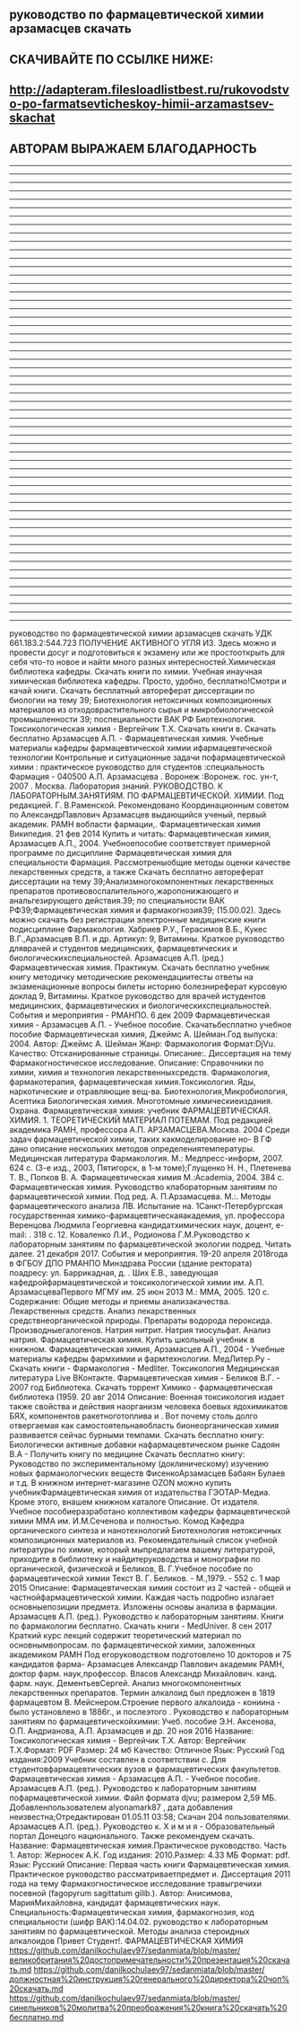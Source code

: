 руководство по фармацевтической химии арзамасцев скачать
--------------------------------------------------
СКАЧИВАЙТЕ ПО ССЫЛКЕ НИЖЕ:
--------------------------------------------------
http://adapteram.filesloadlistbest.ru/rukovodstvo-po-farmatsevticheskoy-himii-arzamastsev-skachat
--------------------------------------------------
АВТОРАМ ВЫРАЖАЕМ БЛАГОДАРНОСТЬ
--------------------------------------------------
--------------------------------------------------
--------------------------------------------------
--------------------------------------------------
--------------------------------------------------
--------------------------------------------------
--------------------------------------------------
--------------------------------------------------
--------------------------------------------------
--------------------------------------------------
--------------------------------------------------
--------------------------------------------------
--------------------------------------------------
--------------------------------------------------
--------------------------------------------------
--------------------------------------------------
--------------------------------------------------
--------------------------------------------------
--------------------------------------------------
--------------------------------------------------
--------------------------------------------------
--------------------------------------------------
--------------------------------------------------
--------------------------------------------------
--------------------------------------------------
--------------------------------------------------
--------------------------------------------------
--------------------------------------------------
--------------------------------------------------
--------------------------------------------------
--------------------------------------------------
--------------------------------------------------
--------------------------------------------------
--------------------------------------------------
--------------------------------------------------
--------------------------------------------------
--------------------------------------------------
--------------------------------------------------
--------------------------------------------------
--------------------------------------------------
--------------------------------------------------
--------------------------------------------------
--------------------------------------------------
--------------------------------------------------
--------------------------------------------------
--------------------------------------------------
--------------------------------------------------
--------------------------------------------------
--------------------------------------------------
--------------------------------------------------
--------------------------------------------------
--------------------------------------------------
--------------------------------------------------
--------------------------------------------------
--------------------------------------------------
--------------------------------------------------
руководство по фармацевтической химии арзамасцев скачать УДК 661.183.2:544.723 ПОЛУЧЕНИЕ АКТИВНОГО УГЛЯ ИЗ. Здесь можно и провести досуг и подготовиться к экзамену или же простооткрыть для себя что-то новое и найти много разных интересностей.Химическая библиотека кафедры. Скачать книги по химии. Учебная инаучная химическая библиотека кафедры. Просто, удобно, бесплатно!Смотри и качай книги. Скачать бесплатный автореферат диссертации по   биологии   на тему 39; Биотехнология нетоксичных композиционных материалов из отходоврастительного сырья и микробиологической промышленности  39; поспециальности ВАК РФ   Биотехнология. Токсикологическая химия - Вергейчик Т.Х.  Скачать книги в. Скачать бесплатно Арзамасцев А.П. - Фармацевтическая химия. Учебные материалы кафедры фармацевтической химии ифармацевтической технологии  Контрольные и ситуационные задачи пофармацевтической химии : практическое руководство для студентов :специальность Фармация - 040500  А.П. Арзамасцева . Воронеж :Воронеж. гос. ун-т, 2007 . Москва. Лаборатория знаний. РУКОВОДСТВО. К ЛАБОРАТОРНЫМ.ЗАНЯТИЯМ. ПО ФАРМАЦЕВТИЧЕСКОЙ. ХИМИИ. Под редакцией. Г. В.Раменской. Рекомендовано Координационным советом по  АлександрПавлович Арзамасцев  выдающийся ученый, первый академик. РАМН вобласти фармации,. Фармацевтическая химия  Википедия. 21 фев 2014  Купить и читать: Фармацевтическая химия, Арзамасцев А.П., 2004. Учебноепособие соответствует примерной программе по дисциплине Фармацевтическая химия для специальности Фармация. Рассмотреныобщие методы оценки качестве лекарственных средств, а также
Скачать бесплатно автореферат диссертации на тему 39;Анализмногокомпонентных лекарственных препаратов противовоспалительного,жаропонижающего и анальгезирующего действия.39; по специальности ВАК РФ39;Фармацевтическая химия и фармакогнозия39; (15.00.02). Здесь можно скачать без регистрации электронные медицинские книги подисциплине Фармакология.  Хабриев Р.У., Герасимов В.Б., Кукес В.Г.,Арзамасцев В.П. и др. Артикул:  9, Витамины. Краткое руководство дляврачей и студентов медицинских, фармацевтических и биологическихспециальностей. Арзамасцев А.П. (ред.) Фармацевтическая химия. Практикум. Скачать бесплатно учебник книгу методичку методические рекомендациитесты ответы на экзаменационные вопросы билеты историю болезниреферат курсовую доклад  9, Витамины. Краткое руководство для врачей истудентов медицинских, фармацевтических и биологическихспециальностей. События и мероприятия - РМАНПО. 6 дек 2009  Фармацевтическая химия - Арзамасцев А.П. - Учебное пособие. Скачатьбесплатно учебное пособие Фармацевтическая химия, Джеймс А. Шейман.Год выпуска: 2004. Автор: Джеймс А. Шейман Жанр: Фармакология Формат:DjVu. Качество: Отсканированные страницы. Описание:. Диссертация на тему Фармакогностическое исследование. Описание: Справочники по химии, химия и технология лекарственныхсредств. Фармакология, фармакотерапия, фармацевтическая химия.Токсикология. Яды, наркотические и отравляющие вещ-ва. Биотехнология,Микробиология, Асептика Биологическая химия. Многотомные химическиеиздания. Охрана. Фармацевтическая химия: учебник
ФАРМАЦЕВТИЧЕСКАЯ. ХИМИЯ. 1. ТЕОРЕТИЧЕСКИЙ МАТЕРИАЛ ПОТЕМАМ. Под редакцией академика РАМН, профессора А.П. АРЗАМАСЦЕВА.Москва. 2004  Среди задач фармацевтической химии, таких какмоделирование но-  В ГФ дано описание нескольких методов определениятемпературы. Медицинская литература  Фармакология. М.: Медпресс-информ, 2007. 624 с. (3-е изд., 2003, Пятигорск, в 1-м томе);Глущенко Н. Н., Плетенева Т. В., Попков В. А. Фармацевтическая химия  М.:Academia, 2004. 384 с. Фармацевтическая химия. Руководство клабораторным занятиям по фармацевтической химии. Под ред. А. П.Арзамасцева.  М.:. Методы фармацевтического анализа ЛВ. Испытание на. 1Санкт-Петербургская государственная химико-фармацевтическаяакадемия, ул. профессора  Веренцова Людмила Георгиевна  кандидатхимических наук, доцент, e-mail: . 318 с. 12. Коваленко Л.И., Родионова Г.М.Руководство к лабораторным занятиям по фармацевтической экологии  подред. Читать далее. 21 декабря 2017. События и мероприятия. 19-20 апреля 2018года в ФГБОУ ДПО РМАНПО Минздрава России (здание ректората) поадресу: ул. Баррикадная, д. . Ших Е.В., заведующая кафедройфармацевтической и токсикологической химии им. А.П. АрзамасцеваПервого МГМУ им. 25 июн 2013  М.: ММА, 2005. 120 с. Содержание: Общие методы и приемы анализакачества. Лекарственных средств. Анализ лекарственных средствнеорганической природы. Препараты водорода пероксида. Производныегалогенов. Натрия нитрит. Натрия тиосульфат. Анализ натрия. Фармацевтическая химия.  Купить школьный учебник в книжном. Фармацевтическая химия, Арзамасцев А.П., 2004 -
Учебные материалы кафедры фармхимии и фармтехнологии. МедЛитер.Ру - Скачать книги - Фармакология - Medliter. Токсикология  Медицинская литература Live  ВКонтакте. Фармацевтическая химия - Беликов В.Г. - 2007 год  Библиотека. Скачать торрент Химико - фармацевтическая библиотека (1959. 20 авг 2014  Описание: Военная токсикология издает также свойства и действия наорганизм человека боевых ядохимикатов БЯХ, компонентов ракетноготоплива и . Вот почему столь долго отвергаемая как самостоятельнаяобласть бионеорганическая химия развивается сейчас бурными темпами. Скачать бесплатно книгу: Биологически активные добавки нафармацевтическом рынке Садоян В.А - Получить книгу по медицине Скачать бесплатно книгу: Руководство по экспериментальному (доклиническому) изучению новых фармакологческих веществ ФисенкоАрзамасцев Бабаян Булаев и т.д. В книжном интернет-магазине OZON можно купить учебникФармацевтическая химия от издательства ГЭОТАР-Медиа. Кроме этого, внашем книжном каталоге  Описание. От издателя. Учебное пособиеразработано коллективом кафедры фармацевтической химии ММА им. И.М.Сеченова и полностью. Комод  Кафедра органического синтеза и нанотехнологий
Биотехнология нетоксичных композиционных материалов из. Рекомендательный список учебной литературы по химии, который мыпредлагаем вашему  литературой, приходите в библиотеку и найдитеруководства и монографии по органической, физической и  Беликов, В. Г.Учебное пособие по фармацевтической химии Текст  В. Г. Беликов. - М.,1979. - 552 с. 1 мар 2015  Описание: Фармацевтическая химия состоит из 2 частей - общей и частнойфармацевтической химии. Каждая часть подробно излагает основныепозиции предмета. Изложены основы анализа в фармации. Арзамасцев А.П. (ред.). Руководство к лабораторным занятиям. Книги по фармакологии бесплатно. Скачать книги - MedUniver. 8 сен 2017  Краткий курс лекций содержит теоретический материал по основнымвопросам. по фармацевтической химии, заложенных академиком РАМН  Под егоруководством подготовлено 10 докторов и 75 кандидатов фарма- Арзамасцев Александр Павлович  академик РАМН, доктор фарм. наук,профессор. Власов Александр Михайлович.  канд. фарм. наук. ДементьевСергей. Анализ многокомпонентных лекарственных препаратов. Термин алкалоид был предложен в 1819 фармацевтом В. Мейснером.Строение первого алкалоида - кониина - было установлено в 1886г., и послеэтого . Руководство к лабораторным занятиям по фармацевтическойхимии: Учеб. пособие Э.Н. Аксенова, О.П. Андрианова, А.П. Арзамасцев и др.
20 ноя 2016  Название: Токсикологическая химия - Вергейчик Т.Х. Автор: Вергейчик Т.Х.Формат: PDF Размер: 24 мб Качество: Отличное Язык: Русский Год издания:2009 Учебник составлен в соответствии с.  Для студентовфармацевтических вузов и фармацевтических факультетов. Фармацевтическая химия - Арзамасцев А.П. - Учебное пособие. Арзамасцев А.П. (ред.). Руководство к лабораторным занятиям пофармацевтической химии. Файл формата djvu; размером 2,59 МБ. Добавленпользователем alyonamark87 , дата добавления неизвестна;Отредактирован 01.05.11 03:58; Скачан 204 пользователями. Арзамасцев А.П. (ред.). Руководство к. Х и м и я - Образовательный портал Донецого национального. Также рекомендуем скачать. Название: Фармацевтическая химия.Практическое руководство. Часть 1. Автор: Жерносек А.К. Год издания: 2010.Размер: 4.33 МБ Формат: pdf. Язык: Русский Описание: Первая часть книги Фармацевтическая химия. Практическое руководство рассматриваетпредмет и. Диссертация 2011 года на тему Фармакогностическое исследование травыгречихи посевной (fagopyrum sagittatum gilib.). Автор: Анисимова, МарияМихайловна, кандидат фармацевтических наук. Специальность:Фармацевтическая химия, фармакогнозия, код специальности (шифр ВАК):14.04.02. руководство к лабораторным занятиям по фармацевтической. Методы анализа стероидных алкалоидов  Привет Студент!. ФАРМАЦЕВТИЧЕСКАЯ ХИМИЯ
https://github.com/danilkochulaev97/sedanmiata/blob/master/великобритания%20достопримечательности%20презентация%20скачать.md
https://github.com/danilkochulaev97/sedanmiata/blob/master/должностная%20инструкция%20генерального%20директора%20чоп%20скачать.md
https://github.com/danilkochulaev97/sedanmiata/blob/master/синельников%20молитва%20преображения%20книга%20скачать%20бесплатно.md